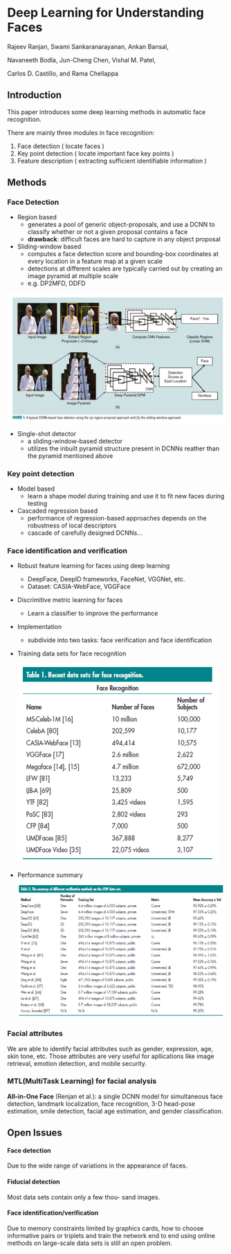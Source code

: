 # Deep Learning for Understanding Faces

Rajeev Ranjan, Swami Sankaranarayanan, Ankan Bansal,

Navaneeth Bodla, Jun-Cheng Chen, Vishal M. Patel,

Carlos D. Castillo, and Rama Chellappa



## Introduction

This paper introduces some deep learning methods in automatic face recognition.

There are mainly three modules in face recognition:

1. Face detection ( locate faces )
2. Key point detection ( locate important face key points )
3. Feature description ( extracting sufficient identifiable information )



## Methods

### Face Detection

- Region based
  - generates a pool of generic object-proposals, and use a DCNN to classify whether or not a given proposal contains a face
  - **drawback**: difficult faces are hard to capture in any object proposal
- Sliding-window based
  - computes a face detection score and bounding-box coordinates at every location in a feature map at a given scale
  - detections at different scales are typically carried out by creating an image pyramid at multiple scale
  - e.g. DP2MFD, DDFD

![](https://raw.githubusercontent.com/cwlin1998/aMMAI/master/paper%20reviews/w2/img/face_detector.png)

- Single-shot detector
  - a sliding-window-based detector
  - utilizes the inbuilt pyramid structure present in DCNNs reather than the pyramid mentioned above

### Key point detection

- Model based
  - learn a shape model during training and use it to fit new faces during testing
- Cascaded regression based
  - performance of regression-based approaches depends on the robustness of local descriptors
  - cascade of carefully designed DCNNs...

### Face identification and verification

- Robust feature learning for faces using deep learning

  - DeepFace, DeepID frameworks, FaceNet, VGGNet, etc.
  - Dataset: CASIA-WebFace, VGGFace

- Discrimitive metric learning for faces

  - Learn a classifier to improve the performance

- Implementation

  - subdivide into two tasks: face verification and face identification

- Training data sets for face recognition

  ![](https://raw.githubusercontent.com/cwlin1998/aMMAI/master/paper%20reviews/w2/img/dataset_face_recognition.png)

- Performance summary

  ![](https://raw.githubusercontent.com/cwlin1998/aMMAI/master/paper%20reviews/w2/img/performance_summary.png)

### Facial attributes

We are able to identify facial attributes such as gender, expression, age, skin tone, etc. Those attributes are very useful for apllications like image retrieval, emotion detection, and mobile security.

### MTL(MultiTask Learning) for facial analysis

**All-in-One Face** (Renjan et al.): a single DCNN model for simultaneous face detection, landmark localization, face recognition, 3-D head-pose estimation, smile detection, facial age estimation, and gender classification.

## Open Issues

#### Face detection

Due to the wide range of variations in the appearance of faces.

#### Fiducial detection

Most data sets contain only a few thou- sand images.

#### Face identification/verification

Due to memory constraints limited by graphics cards, how to choose informative pairs or triplets and train the network end to end using online methods on large-scale data sets is still an open problem.